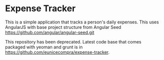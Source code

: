 # Expense Tracker

This is a simple application that tracks a person's daily expenses. This uses AngularJS with base project structure from Angular Seed https://github.com/angular/angular-seed.git

This repository has been deprecated. Latest code base that comes packaged with yeoman and grunt is in https://github.com/eunicecompra/expense-tracker.
